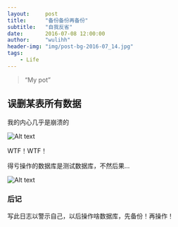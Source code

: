 ```yaml
---
layout:     post
title:      "备份备份再备份"
subtitle:   "自我反省"
date:       2016-07-08 12:00:00
author:     "wulihh"
header-img: "img/post-bg-2016-07_14.jpg"
tags:
    - Life
---
```

> “My pot”


## 误删某表所有数据

我的内心几乎是崩溃的

![Alt text](http://wh8.coding.me/img/post_other_img/201607141.jpg)

WTF！WTF！

得亏操作的数据库是测试数据库，不然后果...

![Alt text](http://wh8.coding.me/img/post_other_img/201607142.jpg)

### 后记

写此日志以警示自己，以后操作啥数据库，先备份！再操作！